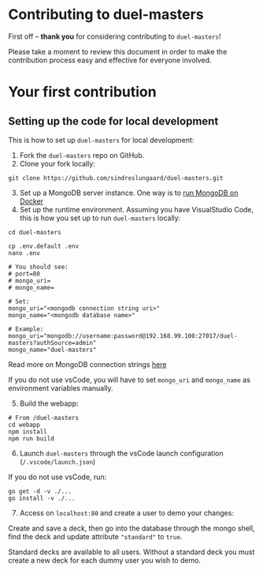 # Contributing to duel-masters
First off – __thank you__ for considering contributing to `duel-masters`!

Please take a moment to review this document in order to make the contribution process easy and effective for everyone involved.

# Your first contribution

## Setting up the code for local development
This is how to set up `duel-masters` for local development:

1. Fork the `duel-masters` repo on GitHub.
2. Clone your fork locally:
    
```
git clone https://github.com/sindreslungaard/duel-masters.git
```

3. Set up a MongoDB server instance. One way is to [run MongoDB on Docker](https://hub.docker.com/_/mongo)
4. Set up the runtime environment. Assuming you have VisualStudio Code, this is how you set up to run `duel-masters` locally:

```
cd duel-masters

cp .env.default .env
nano .env

# You should see:
# port=80
# mongo_uri=
# mongo_name=

# Set:
mongo_uri="<mongodb connection string uri>"
mongo_name="<mongodb database name>"

# Example:
mongo_uri="mongodb://username:password@192.168.99.100:27017/duel-masters?authSource=admin"
mongo_name="duel-masters"
```

Read more on MongoDB connection strings [here](https://docs.mongodb.com/guides/server/drivers/)

If you do not use vsCode, you will have to set `mongo_uri` and `mongo_name` as environment variables manually.

5. Build the webapp:

```
# From /duel-masters
cd webapp
npm install
npm run build
```

6. Launch `duel-masters` through the vsCode launch configuration (`/.vscode/launch.json`)

If you do not use vsCode, run:
```
go get -d -v ./...
go install -v ./...
```

7. Access on `localhost:80` and create a user to demo your changes:

Create and save a deck, then go into the database through the mongo shell, find the deck and update attribute `"standard"` to `true`. 

Standard decks are available to all users. Without a standard deck you must create a new deck for each dummy user you wish to demo.